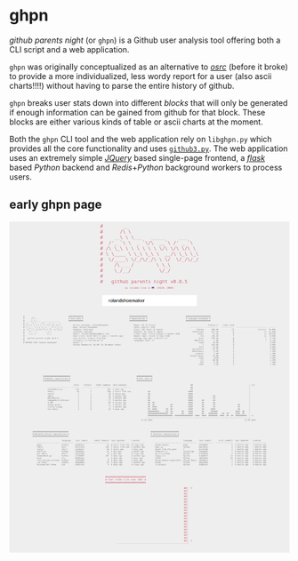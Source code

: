 # ghpn

*github parents night* (or `ghpn`) is a Github user analysis tool offering both a CLI script and a web application.

`ghpn` was originally conceptualized as an alternative to [*osrc*]() (before it broke) to provide a more individualized,
less wordy report for a user (also ascii charts!!!!) without having to parse the entire history of github.

`ghpn` breaks user stats down into different *blocks* that will only be generated if enough information can be gained
from github for that block. These blocks are either various kinds of table or ascii charts at the moment.

Both the `ghpn` CLI tool and the web application rely on `libghpn.py` which provides all the core functionality and uses
[`github3.py`](). The web application uses an extremely simple [*JQuery*]() based single-page frontend, a [*flask*]() based
*Python* backend and *Redis*+*Python* background workers to process users.

## early ghpn page

![](ghpn.png)

